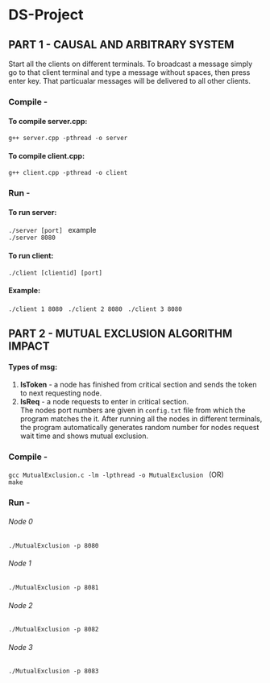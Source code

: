 # DS-Project

## PART 1 - CAUSAL AND ARBITRARY SYSTEM
Start all the clients on different terminals. To broadcast a message simply go to that client terminal and type a message without spaces, then press enter key. That particualar messages will be delivered to all other clients.
### Compile -  
#### To compile server.cpp: 
``` g++ server.cpp -pthread -o server ```

#### To compile client.cpp:
``` g++ client.cpp -pthread -o client ```
### Run -
#### To run server: 
``` ./server [port]  ``` 
example  
``` ./server 8080  ```
 
#### To run client:  
``` ./client [clientid] [port]  ```
#### Example:  
``` ./client 1 8080  ```
``` ./client 2 8080  ```
``` ./client 3 8080  ```

## PART 2 - MUTUAL EXCLUSION ALGORITHM IMPACT
#### Types of msg:
1. **IsToken** - a node has finished from critical section and sends the token to next requesting node.   
2. **IsReq** - a node requests to enter in critical section.  
The nodes port numbers are given in ``` config.txt ``` file from which the program matches the it. After running all the nodes in different terminals, the program automatically generates random number for nodes request wait time and shows mutual exclusion.  

### Compile -
``` gcc MutualExclusion.c -lm -lpthread -o MutualExclusion  ```
 (OR)  
``` make  ```

### Run -
###### Node 0  
``` ./MutualExclusion -p 8080  ```
###### Node 1  
``` ./MutualExclusion -p 8081  ```
###### Node 2  
``` ./MutualExclusion -p 8082  ```
###### Node 3  
``` ./MutualExclusion -p 8083  ```
